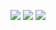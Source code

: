   
<img src="https://img.shields.io/badge/Python-3776AB?style=flat&logo=Python&logoColor=white"/> <img src="https://img.shields.io/badge/Pandas-150458?style=flat&logo=Pandas&logoColor=white"/> <img src="https://img.shields.io/badge/Swift-F05138?style=flat&logo=Swift&logoColor=white"/>

<!---
hk9713/hk9713 is a ✨ special ✨ repository because its `README.md` (this file) appears on your GitHub profile.
You can click the Preview link to take a look at your changes.
👋 Hi, I’m @hk9713<br>
👀 I’m interested in "App"<br>
😎 I want to be a nice programmer!
--->
